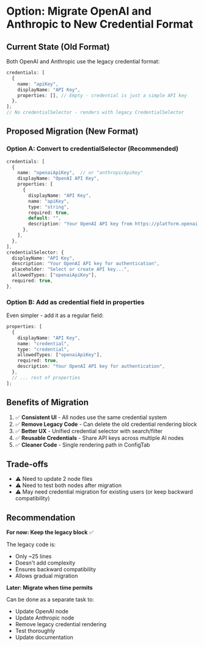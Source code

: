 # Option: Migrate OpenAI and Anthropic to New Credential Format

## Current State (Old Format)

Both OpenAI and Anthropic use the legacy credential format:

```typescript
credentials: [
  {
    name: "apiKey",
    displayName: "API Key",
    properties: [], // Empty - credential is just a simple API key
  },
];
// No credentialSelector - renders with legacy CredentialSelector
```

## Proposed Migration (New Format)

### Option A: Convert to credentialSelector (Recommended)

```typescript
credentials: [
  {
    name: "openaiApiKey",  // or "anthropicApiKey"
    displayName: "OpenAI API Key",
    properties: [
      {
        displayName: "API Key",
        name: "apiKey",
        type: "string",
        required: true,
        default: "",
        description: "Your OpenAI API key from https://platform.openai.com/api-keys",
      },
    ],
  },
],
credentialSelector: {
  displayName: "API Key",
  description: "Your OpenAI API key for authentication",
  placeholder: "Select or create API key...",
  allowedTypes: ["openaiApiKey"],
  required: true,
},
```

### Option B: Add as credential field in properties

Even simpler - add it as a regular field:

```typescript
properties: [
  {
    displayName: "API Key",
    name: "credential",
    type: "credential",
    allowedTypes: ["openaiApiKey"],
    required: true,
    description: "Your OpenAI API key for authentication",
  },
  // ... rest of properties
];
```

## Benefits of Migration

1. ✅ **Consistent UI** - All nodes use the same credential system
2. ✅ **Remove Legacy Code** - Can delete the old credential rendering block
3. ✅ **Better UX** - Unified credential selector with search/filter
4. ✅ **Reusable Credentials** - Share API keys across multiple AI nodes
5. ✅ **Cleaner Code** - Single rendering path in ConfigTab

## Trade-offs

- ⚠️ Need to update 2 node files
- ⚠️ Need to test both nodes after migration
- ⚠️ May need credential migration for existing users (or keep backward compatibility)

## Recommendation

**For now: Keep the legacy block** ✅

The legacy code is:

- Only ~25 lines
- Doesn't add complexity
- Ensures backward compatibility
- Allows gradual migration

**Later: Migrate when time permits**

Can be done as a separate task to:

- Update OpenAI node
- Update Anthropic node
- Remove legacy credential rendering
- Test thoroughly
- Update documentation
